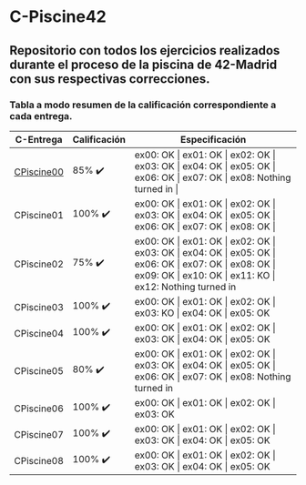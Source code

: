 # C-Piscine42
## Repositorio con todos los ejercicios realizados durante el proceso de la piscina de 42-Madrid con sus respectivas correcciones.
### Tabla a modo resumen de la calificación correspondiente a cada entrega.
| C-Entrega      | Calificación   | Especificación |
|----------------|----------------|----------------|
| [CPiscine00](./CPiscine./CPiscine00) 	 | 85% :heavy_check_mark: | ex00: OK \| ex01: OK \| ex02: OK \| ex03: OK \| ex04: OK \| ex05: OK \| ex06: OK \| ex07: OK \| ex08: Nothing turned in \|
| CPiscine01 	 | 100% :heavy_check_mark: | ex00: OK \| ex01: OK \| ex02: OK \| ex03: OK \| ex04: OK \| ex05: OK \| ex06: OK \| ex07: OK \| ex08: OK \|
| CPiscine02 	 | 75% :heavy_check_mark: | ex00: OK \| ex01: OK \| ex02: OK \| ex03: OK \| ex04: OK \| ex05: OK \| ex06: OK \| ex07: OK \| ex08: OK \| ex09: OK \| ex10: OK \| ex11: KO \| ex12: Nothing turned in |
| CPiscine03 	 | 100% :heavy_check_mark: | ex00: OK \| ex01: OK \| ex02: OK \| ex03: KO \| ex04: OK \| ex05: OK |
| CPiscine04 	 | 100% :heavy_check_mark: | ex00: OK \| ex01: OK \| ex02: OK \| ex03: OK \| ex04: OK \| ex05: OK |
| CPiscine05 	 | 80% :heavy_check_mark:  | ex00: OK \| ex01: OK \| ex02: OK \| ex03: OK \| ex04: OK \| ex05: OK \| ex06: OK \| ex07: OK \| ex08: Nothing turned in |
| CPiscine06 	 | 100% :heavy_check_mark: | ex00: OK \| ex01: OK \| ex02: OK \| ex03: OK |
| CPiscine07 	 | 100% :heavy_check_mark: | ex00: OK \| ex01: OK \| ex02: OK \| ex03: OK \| ex04: OK \| ex05: OK |
| CPiscine08 	 | 100% :heavy_check_mark: | ex00: OK \| ex01: OK \| ex02: OK \| ex03: OK \| ex04: OK \| ex05: OK |

